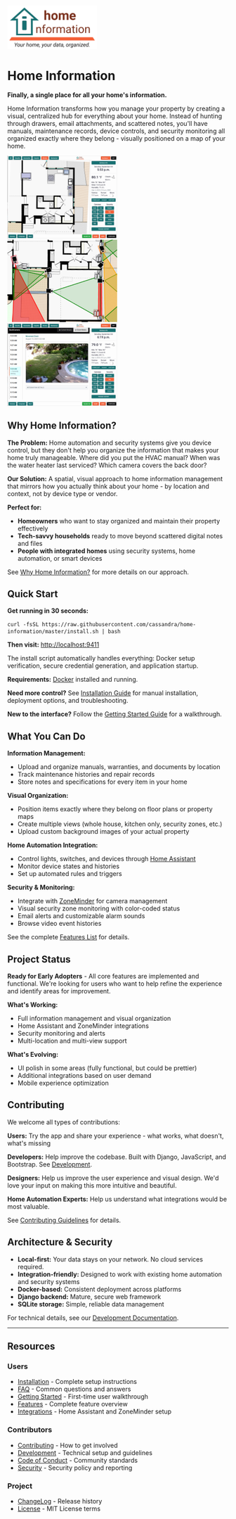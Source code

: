 <img src="src/hi/static/img/hi-logo-w-tagline-197x96.png" alt="Home Information Logo" width="204">

# Home Information

**Finally, a single place for all your home's information.**

Home Information transforms how you manage your property by creating a visual, centralized hub for everything about your home. Instead of hunting through drawers, email attachments, and scattered notes, you'll have manuals, maintenance records, device controls, and security monitoring all organized exactly where they belong - visually positioned on a map of your home.

<img src="docs/img/screenshots/spatial-data-org-1024x768.png" alt="Kitchen Example" width="250"> &nbsp; <img src="docs/img/screenshots/security-view-active-closeup-400x300.png" alt="Security Example" width="250"> &nbsp; <img src="docs/img/screenshots/stream-browser-1024x768.png" alt="Camera Example" width="250">

## Why Home Information?

**The Problem:** Home automation and security systems give you device control, but they don't help you organize the information that makes your home truly manageable. Where did you put the HVAC manual? When was the water heater last serviced? Which camera covers the back door?

**Our Solution:** A spatial, visual approach to home information management that mirrors how you actually think about your home - by location and context, not by device type or vendor.

**Perfect for:**
- **Homeowners** who want to stay organized and maintain their property effectively
- **Tech-savvy households** ready to move beyond scattered digital notes and files
- **People with integrated homes** using security systems, home automation, or smart devices

See [Why Home Information?](docs/WhyHomeInformation.md) for more details on our approach.

## Quick Start

**Get running in 30 seconds:**

```shell
curl -fsSL https://raw.githubusercontent.com/cassandra/home-information/master/install.sh | bash
```

**Then visit:** [http://localhost:9411](http://localhost:9411)

The install script automatically handles everything: Docker setup verification, secure credential generation, and application startup.

**Requirements:** [Docker](https://docs.docker.com/get-docker/) installed and running.

**Need more control?** See [Installation Guide](docs/Installation.md) for manual installation, deployment options, and troubleshooting.

**New to the interface?** Follow the [Getting Started Guide](docs/GettingStarted.md) for a walkthrough.

## What You Can Do

**Information Management:**
- Upload and organize manuals, warranties, and documents by location
- Track maintenance histories and repair records
- Store notes and specifications for every item in your home

**Visual Organization:**
- Position items exactly where they belong on floor plans or property maps
- Create multiple views (whole house, kitchen only, security zones, etc.)
- Upload custom background images of your actual property

**Home Automation Integration:**
- Control lights, switches, and devices through [Home Assistant](docs/Integrations.md)
- Monitor device states and histories
- Set up automated rules and triggers

**Security & Monitoring:**
- Integrate with [ZoneMinder](docs/Integrations.md) for camera management
- Visual security zone monitoring with color-coded status
- Email alerts and customizable alarm sounds
- Browse video event histories

See the complete [Features List](docs/Features.md) for details.

## Project Status

**Ready for Early Adopters** - All core features are implemented and functional. We're looking for users who want to help refine the experience and identify areas for improvement.

**What's Working:**
- Full information management and visual organization
- Home Assistant and ZoneMinder integrations
- Security monitoring and alerts
- Multi-location and multi-view support

**What's Evolving:**
- UI polish in some areas (fully functional, but could be prettier)
- Additional integrations based on user demand
- Mobile experience optimization

## Contributing

We welcome all types of contributions:

**Users:** Try the app and share your experience - what works, what doesn't, what's missing

**Developers:** Help improve the codebase. Built with Django, JavaScript, and Bootstrap. See [Development](docs/Development.md).

**Designers:** Help us improve the user experience and visual design. We'd love your input on making this more intuitive and beautiful.

**Home Automation Experts:** Help us understand what integrations would be most valuable.

See [Contributing Guidelines](CONTRIBUTING.md) for details.

## Architecture & Security

- **Local-first:** Your data stays on your network. No cloud services required.
- **Integration-friendly:** Designed to work with existing home automation and security systems
- **Docker-based:** Consistent deployment across platforms
- **Django backend:** Mature, secure web framework
- **SQLite storage:** Simple, reliable data management

For technical details, see our [Development Documentation](docs/Development.md).

---

## Resources

### Users
- [Installation](docs/Installation.md) - Complete setup instructions
- [FAQ](docs/FAQ.md) - Common questions and answers
- [Getting Started](docs/GettingStarted.md) - First-time user walkthrough  
- [Features](docs/Features.md) - Complete feature overview
- [Integrations](docs/Integrations.md) - Home Assistant and ZoneMinder setup

### Contributors  
- [Contributing](CONTRIBUTING.md) - How to get involved
- [Development](docs/Development.md) - Technical setup and guidelines
- [Code of Conduct](CODE_OF_CONDUCT.md) - Community standards
- [Security](SECURITY.md) - Security policy and reporting

### Project
- [ChangeLog](CHANGELOG.md) - Release history
- [License](LICENSE.md) - MIT License terms
